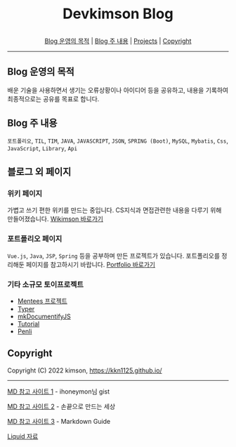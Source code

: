 <div style="text-align:center; font-size: 2rem;">
  
  **Devkimson Blog**

</div>

<p align="center">
  <a href="#blog-운영의-목적" title="Blog 운영의 목적">Blog 운영의 목적</a>
  |
  <a href="#blog-주-내용" title="Blog 주 내용">Blog 주 내용</a>
  |
  <a href="#projects" title="Projects">Projects</a>
  |
  <a href="#copyright" title="Copyright">Copyright</a>
</p>

-----

## Blog 운영의 목적

배운 기술을 사용하면서 생기는 오류상황이나 아이디어 등을 공유하고, 내용을 기록하여 최종적으로는 공유를 목표로 합니다.

## Blog 주 내용

`포트폴리오`, `TIL`, `TIM`, `JAVA`, `JAVASCRIPT`, `JSON`, `SPRING (Boot)`, `MySQL`, `Mybatis`, `Css`, `JavaScript`, `Library`, `Api`

## 블로그 외 페이지

### 위키 페이지

가볍고 쓰기 편한 위키를 만드는 중입니다. CS지식과 면접관련한 내용을 다루기 위해 만들어졌습니다. [Wikimson 바로가기](https://kkn1125.github.io/wikimson)

### 포트폴리오 페이지

`Vue.js`, `Java`, `JSP`, `Spring` 등을 공부하며 만든 프로젝트가 있습니다. 포트폴리오를 정리해둔 페이지를 참고하시기 바랍니다. [Portfolio 바로가기](https://kkn1125.github.io/portfolio)

### 기타 소규모 토이프로젝트

- [Mentees 프로젝트](https://kkn1125.github.io/portfolio-coffeecong '멘티 커뮤니티')
- [Typer](https://kkn1125.github.io/typer '한글타이핑')
- [mkDocumentifyJS](https://kkn1125.github.io/mkDocumentifyJS '자바스크립트 문서화')
- [Tutorial](https://kkn1125.github.io/tutorial '웹 튜토리얼 생성')
- [Penli](https://kkn1125.github.io/penli '편리한 CSS')

## Copyright

Copyright (C) 2022 kimson, <https://kkn1125.github.io/>

-----

[MD 참고 사이트 1](https://gist.github.com/ihoneymon/652be052a0727ad59601 'ihoneymon') - ihoneymon님 gist

[MD 참고 사이트 2](https://inasie.github.io/it%EC%9D%BC%EB%B0%98/jekyll-%EA%B0%80%EB%A1%9C-bar-chart/ '손끝으로 만드는 세상') - 손끝으로 만드는 세상

[MD 참고 사이트 3](https://about.gitlab.com/handbook/markdown-guide/#tables 'Markdown Guide') - Markdown Guide

[Liquid 자료](https://shopify.github.io/liquid/tags/control-flow/ 'Liquid Guide')